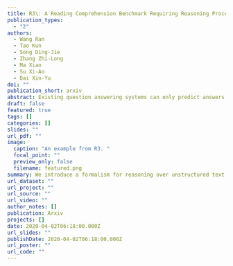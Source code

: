```yaml
---
title: R3\: A Reading Comprehension Benchmark Requiring Reasoning Processes
publication_types:
  - "2"
authors:
  - Wang Ran
  - Tao Kun
  - Song Ding-Jie
  - Zhang Zhi-Long
  - Ma Xiao
  - Su Xi-Ao
  - Dai Xin-Yu
doi: ""
publication_short: arxiv
abstract: Existing question answering systems can only predict answers without explicit reasoning processes, which hinder their explainability and make us overestimate their ability of understanding and reasoning over natural language. In this work, we propose a novel task of reading comprehension, in which a model is required to provide final answers and reasoning processes. To this end, we introduce a formalism for reasoning over unstructured text, namely Text Reasoning Meaning Representation (TRMR). TRMR consists of three phrases, which is expressive enough to characterize the reasoning process to answer reading comprehension questions. We develop an annotation platform to facilitate TRMR's annotation, and release the R3 dataset, a \textbf{R}eading comprehension benchmark \textbf{R}equiring \textbf{R}easoning processes. R3 contains over 60K pairs of question-answer pairs and their TRMRs.
draft: false
featured: true
tags: []
categories: []
slides: ""
url_pdf: ""
image:
  caption: "An example from R3. "
  focal_point: ""
  preview_only: false
  filename: featured.png
summary: We introduce a formalism for reasoning over unstructured text, namely Text Reasoning Meaning Representation (TRMR).
url_dataset: ""
url_project: ""
url_source: ""
url_video: ""
author_notes: []
publication: Arxiv
projects: []
date: 2020-04-02T06:18:00.000Z
url_slides: ""
publishDate: 2020-04-02T06:18:00.000Z
url_poster: ""
url_code: ""
---
```

